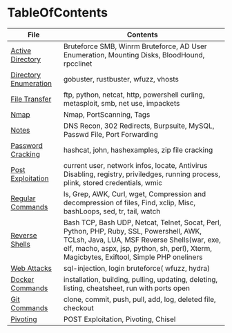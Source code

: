 # TableOfContents

| File | Contents |
| ---- | -------- |
| [Active Directory](https://github.com/cyberwr3nch/hackthebox/blob/master/notes/commands/Active%20Directory.md) | Bruteforce SMB, Winrm Bruteforce, AD User Enumeration, Mounting Disks, BloodHound, rpcclinet |
| [Directory Enumeration](https://github.com/cyberwr3nch/hackthebox/blob/master/notes/commands/Directory%20Enumeration.md) | gobuster, rustbuster, wfuzz, vhosts |
| [File Transfer](https://github.com/cyberwr3nch/hackthebox/blob/master/notes/commands/FileTransfer.md) | ftp, python, netcat, http, powershell curling, metasploit, smb, net use, impackets |
| [Nmap](https://github.com/cyberwr3nch/hackthebox/blob/master/notes/commands/Nmap.md) | Nmap, PortScanning, Tags |
| [Notes](https://github.com/cyberwr3nch/hackthebox/blob/master/notes/commands/Notes.md) | DNS Recon, 302 Redirects, Burpsuite, MySQL, Passwd File, Port Forwarding |
| [Password Cracking](https://github.com/cyberwr3nch/hackthebox/blob/master/notes/commands/Password%20Cracking.md) | hashcat, john, hashexamples, zip file cracking |
| [Post Exploitation](https://github.com/cyberwr3nch/hackthebox/blob/master/notes/commands/PostExploitationCommands.md) | current user, network infos, locate, Antivirus Disabling, registry, priviledges, running process, plink, stored credentials, wmic | 
| [Regular Commands](https://github.com/cyberwr3nch/hackthebox/blob/master/notes/commands/Regular%20Commands.md) | ls, Grep, AWK, Curl, wget, Compression and decompression of files, Find, xclip, Misc, bashLoops, sed, tr, tail, watch |
| [Reverse Shells](https://github.com/cyberwr3nch/hackthebox/blob/master/notes/commands/Reverse%20Shell.md) | Bash TCP, Bash UDP, Netcat, Telnet, Socat, Perl, Python, PHP, Ruby, SSL, Powershell, AWK, TCLsh, Java, LUA, MSF Reverse Shells(war, exe, elf, macho, aspx, jsp, python, sh, perl), Xterm, Magicbytes, Exiftool, Simple PHP oneliners |
| [Web Attacks](https://github.com/cyberwr3nch/hackthebox/blob/master/notes/commands/WebAttacks.md) | sql-injection, login bruteforce( wfuzz, hydra) |
| [Docker Commands](https://github.com/cyberwr3nch/hackthebox/blob/master/notes/commands/Docker%20Commands.md) | installation, building, pulling, updating, deleting, listing, cheatsheet, run with ports open |
| [Git Commands](https://github.com/cyberwr3nch/hackthebox/blob/master/notes/commands/Git%20Commands.md) | clone, commit, push, pull, add, log, deleted file, checkout | 
| [Pivoting](https://github.com/cyberwr3nch/hackthebox/blob/master/notes/commands/Pivoting.md) | POST Exploitation, Pivoting, Chisel |

